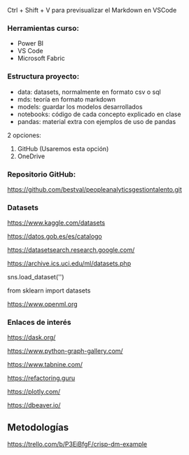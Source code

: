Ctrl + Shift + V para previsualizar el Markdown en VSCode

### Herramientas curso:

* Power BI
* VS Code 
* Microsoft Fabric

### Estructura proyecto: 

* data: datasets, normalmente en formato csv o sql
* mds: teoría en formato markdown
* models: guardar los modelos desarrollados
* notebooks: código de cada concepto explicado en clase
* pandas: material extra con ejemplos de uso de pandas

2 opciones:
1. GitHub (Usaremos esta opción)
2. OneDrive

### Repositorio GitHub: 

https://github.com/bestval/peopleanalyticsgestiontalento.git

### Datasets

https://www.kaggle.com/datasets

https://datos.gob.es/es/catalogo

https://datasetsearch.research.google.com/

https://archive.ics.uci.edu/ml/datasets.php

sns.load_dataset('')

from sklearn import datasets

https://www.openml.org

### Enlaces de interés

https://dask.org/

https://www.python-graph-gallery.com/

https://www.tabnine.com/

https://refactoring.guru

https://plotly.com/

https://dbeaver.io/

## Metodologías

https://trello.com/b/P3EiBfgF/crisp-dm-example